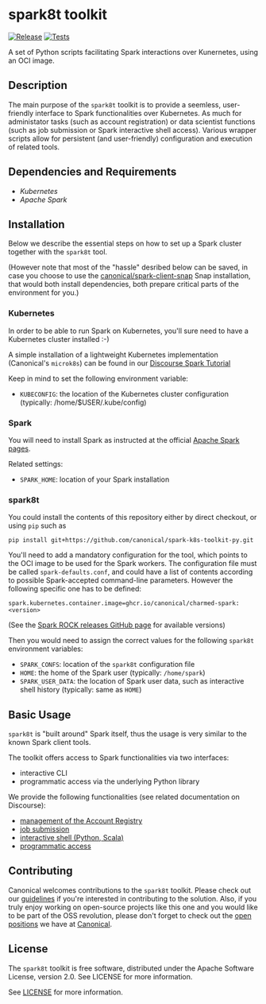 # spark8t toolkit

[![Release](https://github.com/canonical/spark-k8s-toolkit-py/actions/workflows/release_github.yaml/badge.svg)](https://github.com/canonical/spark-k8s-toolkit-py/actions/workflows/release_github.yaml)
[![Tests](https://github.com/canonical/spark-k8s-toolkit-py/actions/workflows/ci-tests.yaml/badge.svg?branch=main)](https://github.com/canonical/spark-k8s-toolkit-py/actions/workflows/ci-tests.yaml?query=branch%3Amain)

A set of Python scripts facilitating Spark interactions over Kunernetes, using an OCI image.

## Description

The main purpose of the `spark8t` toolkit is to provide a seemless, user-friendly interface
to Spark functionalities over Kubernetes. As much for administator tasks (such as account registration)
or data scientist functions (such as job submission or Spark interactive shell access). Various
wrapper scripts allow for persistent (and user-friendly) configuration and execution of related tools.

## Dependencies and Requirements

 - *Kubernetes*
 - *Apache Spark*

## Installation

Below we describe the essential steps on how to set up a Spark cluster together with the `spark8t` tool.

(However note that most of the "hassle" desribed below can be saved, in case you choose to use the 
[canonical/spark-client-snap](canonical/spark-client-snap) Snap installation, that would both install
dependencies, both prepare critical parts of the environment for you.)

### Kubernetes

In order to be able to run Spark on Kubernetes, you'll sure need to have a Kubernetes cluster installed :-)

A simple installation of a lightweight Kubernetes implementation (Canonical's `microk8s`) can
be found in our [Discourse Spark
Tutorial](https://discourse.charmhub.io/t/spark-client-snap-tutorial-setup-environment/8951)

Keep in mind to set the following environment variable:

 - `KUBECONFIG`: the location of the Kubernetes cluster configuration (typically: /home/$USER/.kube/config)

### Spark

You will need to install Spark as instructed at the official [Apache Spark pages](https://spark.apache.org/downloads.html).

Related settings:

 - `SPARK_HOME`: location of your Spark installation

### spark8t

You could install the contents of this repository either by direct checkout, or using `pip` such as

```
pip install git+https://github.com/canonical/spark-k8s-toolkit-py.git
```

You'll need to add a mandatory configuration for the tool, which points to the OCI image to be used for the Spark workers.
The configuration file must be called `spark-defaults.conf`, and could have a list of contents according to possible
Spark-accepted command-line parameters. However the following specific one has to be defined:

```
spark.kubernetes.container.image=ghcr.io/canonical/charmed-spark:<version>
```

(See the [Spark ROCK releases GitHub page](https://github.com/canonical/charmed-spark-rock/pkgs/container/charmed-spark) for available versions)

Then you would need to assign the correct values for the following `spark8t` environment variables:

 - `SPARK_CONFS`: location of the `spark8t` configuration file
 - `HOME`: the home of the Spark user (typically: `/home/spark`)
 - `SPARK_USER_DATA`: the location of Spark user data, such as interactive shell history (typically: same as `HOME`)

## Basic Usage

`spark8t` is "built around" Spark itself, thus the usage is very similar to the known Spark client tools.

The toolkit offers access to Spark functionalities via two interfaces:

 - interactive CLI
 - programmatic access via the underlying Python library

We provide the following functionalities (see related documentation on Discourse):

- [management of the Account Registry](https://discourse.charmhub.io/t/spark-client-snap-tutorial-manage-spark-service-accounts/8952)
- [job submission](https://discourse.charmhub.io/t/spark-client-snap-tutorial-spark-submit/8953)
- [interactive shell (Python, Scala)](https://discourse.charmhub.io/t/spark-client-snap-tutorial-interactive-mode/8954)
- [programmatic access](https://discourse.charmhub.io/t/spark-client-snap-how-to-python-api/8958)

## Contributing

Canonical welcomes contributions to the `spark8t` toolkit. Please check out our [guidelines](./CONTRIBUTING.md) if you're interested in contributing to the solution. Also, if you truly enjoy working on open-source projects like this one and you would like to be part of the OSS revolution, please don't forget to check out the [open positions](https://canonical.com/careers/all) we have at [Canonical](https://canonical.com/).  

## License
The `spark8t` toolkit is free software, distributed under the Apache Software License, version 2.0. See LICENSE for more information.

See [LICENSE](LICENSE) for more information.

